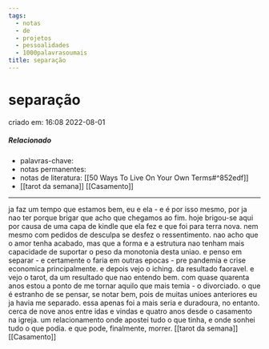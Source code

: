 ```yaml
---
tags:
  - notas
  - de
  - projetos
  - pessoalidades
  - 1000palavrasoumais
title: separação
---
```

# separação
criado em: 16:08 2022-08-01

##### Relacionado
- palavras-chave: 
- notas permanentes: 
- notas de literatura: [[50 Ways To Live On Your Own Terms#^852edf]]
- [[tarot da semana]] [[Casamento]]

---

ja faz um tempo que estamos bem, eu e ela - e é por isso mesmo, por ja nao ter porque brigar que acho que chegamos ao fim.
hoje brigou-se aqui por causa de uma capa de kindle que ela fez e que foi para terra nova. nem mesmo com pedidos de desculpa se desfez o ressentimento. nao acho que o amor tenha acabado, mas que a forma e a estrutura nao tenham mais capacidade de suportar o peso da monotonia desta uniao.
e penso em separar - e certamente o faria em outras epocas - pre pandemia e crise economica principalmente. e depois vejo o iching. da resultado faoravel. e vejo o tarot, da um resultado que nao entendo bem. 
com quase quarenta anos estou a ponto de me tornar aquilo que mais temia - o divorciado. o que é estranho de se pensar, se notar bem, pois de muitas unioes anteriores eu ja havia me separado. essa apenas foi a mais seria e duradoura, no entanto. cerca de nove anos entre idas e vindas e quatro anos desde o casamento na igreja.
um relacionamento onde apostei tudo o que tinha, e onde sonhei tudo o que podia. e que pode, finalmente, morrer.
[[tarot da semana]]
[[Casamento]]
